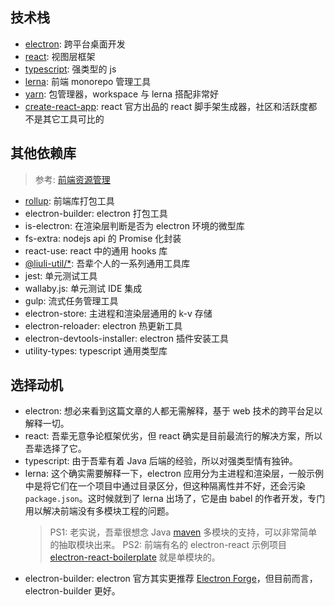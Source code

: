 ## 技术栈

- [electron](https://electronjs.org/): 跨平台桌面开发
- [react](https://reactjs.org/): 视图层框架
- [typescript](https://www.typescriptlang.org/): 强类型的 js
- [lerna](https://lerna.js.org/): 前端 monorepo 管理工具
- [yarn](https://classic.yarnpkg.com/): 包管理器，workspace 与 lerna 搭配非常好
- [create-react-app](https://create-react-app.dev/): react 官方出品的 react 脚手架生成器，社区和活跃度都不是其它工具可比的

## 其他依赖库

> 参考: [前端资源管理](/p/4b666902cd1e45779448a76a71d0e2e5)

- [rollup](https://rollupjs.org/): 前端库打包工具
- electron-builder: electron 打包工具
- is-electron: 在渲染层判断是否为 electron 环境的微型库
- fs-extra: nodejs api 的 Promise 化封装
- react-use: react 中的通用 hooks 库
- [@liuli-util/\*](https://www.npmjs.com/org/liuli-util): 吾辈个人的一系列通用工具库
- jest: 单元测试工具
- wallaby.js: 单元测试 IDE 集成
- gulp: 流式任务管理工具
- electron-store: 主进程和渲染层通用的 k-v 存储
- electron-reloader: electron 热更新工具
- electron-devtools-installer: electron 插件安装工具
- utility-types: typescript 通用类型库

## 选择动机

- electron: 想必来看到这篇文章的人都无需解释，基于 web 技术的跨平台足以解释一切。
- react: 吾辈无意争论框架优劣，但 react 确实是目前最流行的解决方案，所以吾辈选择了它。
- typescript: 由于吾辈有着 Java 后端的经验，所以对强类型情有独钟。
- lerna: 这个确实需要解释一下，electron 应用分为主进程和渲染层，一般示例中是将它们在一个项目中通过目录区分，但这种隔离性并不好，还会污染 `package.json`。这时候就到了 lerna 出场了，它是由 babel 的作者开发，专门用以解决前端没有多模块工程的问题。
  > PS1: 老实说，吾辈很想念 Java [maven](https://maven.apache.org/) 多模块的支持，可以非常简单的抽取模块出来。
  > PS2: 前端有名的 electron-react 示例项目 [electron-react-boilerplate](https://github.com/electron-react-boilerplate/electron-react-boilerplate/) 就是单模块的。
- electron-builder: electron 官方其实更推荐 [Electron Forge](https://www.electronforge.io/)，但目前而言，electron-builder 更好。

